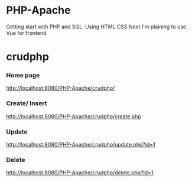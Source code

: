 # PHP-Apache
Getting start with PHP and SQL. Using HTML CSS
Next I'm plaining to use Vue for frontend


# crudphp

### Home page
<http://localhost:8080/PHP-Apache/crudphp/>

### Create/ Insert
<http://localhost:8080/PHP-Apache/crudphp/create.php>

### Update
<http://localhost:8080/PHP-Apache/crudphp/update.php?id=1>

### Delete
<http://localhost:8080/PHP-Apache/crudphp/delete.php?id=1>
